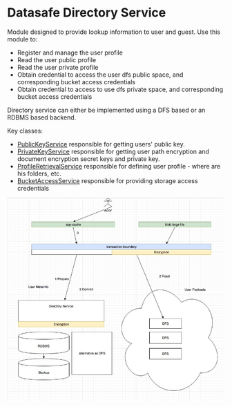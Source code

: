 # Datasafe Directory Service

Module designed to provide lookup information to user and guest.  Use this module to:
- Register and manage the user profile
- Read the user public profile
- Read the user private profile
- Obtain credential to access the user dfs public space, and corresponding bucket access credentials
- Obtain credential to access to use dfs private space, and corresponding bucket access credentials

Directory service can either be implemented using a DFS based or an RDBMS based backend.

Key classes:
- [PublicKeyService](src/main/java/de/adorsys/datasafe/directory/api/profile/keys/PublicKeyService.java)
responsible for getting users' public key.
- [PrivateKeyService](src/main/java/de/adorsys/datasafe/directory/api/profile/keys/PrivateKeyService.java)
responsible for getting user path encryption and document encryption secret keys and private key.
- [ProfileRetrievalService](src/main/java/de/adorsys/datasafe/directory/api/profile/operations/ProfileRetrievalService.java)
responsible for defining user profile - where are his folders, etc.
- [BucketAccessService](src/main/java/de/adorsys/datasafe/directory/api/profile/dfs/BucketAccessService.java)
responsible for providing storage access credentials

![](.images/long-term-view-architecture.JPG)

